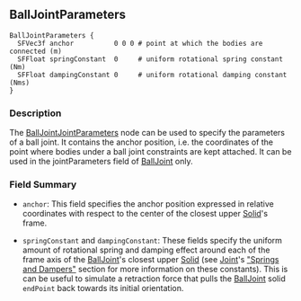 ## BallJointParameters

```
BallJointParameters {
  SFVec3f anchor          0 0 0 # point at which the bodies are connected (m)
  SFFloat springConstant  0     # uniform rotational spring constant (Nm)
  SFFloat dampingConstant 0     # uniform rotational damping constant (Nms)
}
```

### Description

The [BallJointJointParameters](#balljointparameters) node can be used to specify
the parameters of a ball joint. It contains the anchor position, i.e. the
coordinates of the point where bodies under a ball joint constraints are kept
attached. It can be used in the jointParameters field of
[BallJoint](balljoint.md) only.

### Field Summary

- `anchor`: This field specifies the anchor position expressed in relative
coordinates with respect to the center of the closest upper [Solid](solid.md)'s
frame.

- `springConstant` and `dampingConstant`: These fields specify the uniform amount
of rotational spring and damping effect around each of the frame axis of the
[BallJoint](balljoint.md)'s closest upper [Solid](solid.md) (see
[Joint](joint.md)'s ["Springs and
Dampers"](jointparameters.md#springs-and-dampers) section for more information
on these constants). This is can be useful to simulate a retraction force that
pulls the [BallJoint](balljoint.md) solid `endPoint` back towards its initial
orientation.
